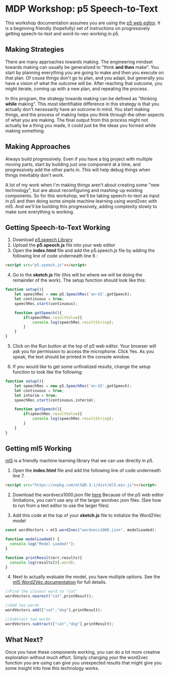 # MDP Workshop: p5 Speech-to-Text

This workshop documentation assumes you are using the [p5 web editor](https://editor.p5js.org/). It is a beginning friendly (hopefully) set of instructions on progressively getting speech-to-text and word-to-vec working in p5.

## Making Strategies
There are many approaches towards making. The engineering mindset towards making can usually be generalized to "think **and then** make". You start by planning everything you are going to make and then you execute on that plan. Of couse things don't go to plan, and you adapt, but generally you have a vision of what the outcome will be. After reaching that outcome, you might iterate, coming up with a new plan, and repeating the process.

In this program, the strategy towards making can be defined as "thinking **while** making". This most identifiable difference in this strategy is that you actually don't necessarily have an outcome in mind. You start making things, and the process of making helps you think through the other aspects of what you are making. The final output from this process might not actually be a thing you made, it could just be the ideas you formed while making something.

## Making Approaches
Always build progressively. Even if you have a big project with multiple moving parts, start by building just one component at a time, and progressively add the other parts in. This will help debug things when things inevitably don't work.

A lot of my work when I'm making things aren't about creating some "new technology", but are about reconfiguring and mashing-up existing components. So for this workshop, we'll be taking speech-to-text as input in p5 and then doing some simple machine learning using word2vec with ml5. And we'll be building this progressively, adding complexity slowly to make sure everything is working.

## Getting Speech-to-Text Working

1. Download [p5.speech Library](http://ability.nyu.edu/p5.js-speech/)
2. Upload the **p5.speech.js** file into your web editor
3. Open the **index.html** file and add the p5.speech.js file by adding the following line of code underneath line 6 :

```html
<script src="p5.speech.js"></script>

```

4. Go to the **sketch.js** file (this will be where we will be doing the remainder of the work). The setup function should look like this:

```javascript
function setup(){
    let speechRec = new p5.SpeechRec('en-US',gotSpeech);
    let continuous = true;
    speechRec.start(continuous);

    function gotSpeech(){
        if(speechRec.resultValue){
            console.log(speechRec.resultString);
        }
    }
}

```

5. Click on the Run button at the top of p5 web editor. Your browser will ask you for permission to access the microphone. Click Yes. As you speak, the text should be printed in the console window.

6. If you would like to get some unfinalized results, change the setup function to look like the following:

```javascript
function setup(){
    let speechRec = new p5.SpeechRec('en-US',gotSpeech);
    let continuous = true;
    let interim = true;
    speechRec.start(continuous,interim);

    function gotSpeech(){
        if(speechRec.resultValue){
            console.log(speechRec.resultString);
        }
    }
}

```

## Getting ml5 Working

[ml5](https://ml5js.org/) is a friendly machine learning library that we can use directly in p5.

1. Open the **index.html** file and add the following line of code underneath line 7.

```html
<script src="https://unpkg.com/ml5@0.3.1/dist/ml5.min.js"></script>
```
2. Download the wordvecs1000.json file [here](https://github.com/ml5js/ml5-examples/tree/master/p5js/Word2Vec/data) Because of the p5 web editor limitations, you can't use any of the larger wordvec json files. (See how to run from a text editor to use the larger files)

3. Add this code at the top of your **sketch.js** file to initialize the Word2Vec model

```javascript
const wordVectors = ml5.word2vec("wordvecs1000.json", modelLoaded);

function modelLoaded() {
  console.log("Model Loaded!");
}

function printResult(err,results){
  console.log(results[0].word);
}

```

4. Next to actually evaluate the model, you have multiple options. See the [ml5 Word2Vec documentation](https://ml5js.org/reference/api-Word2vec/) for full details.

```javascript
//Find the closest word to "cat"
wordVectors.nearest("cat",printResult);

//Add two words
wordVectors.add(["cat","dog"],printResult);

//Subtract two words
wordVectors.subtract(["cat","dog"],printResult);
```

## What Next?
Once you have these components working, you can do a lot more creative exploration without much effort. Simply changing your the word2vec function you are using can give you unexpected results that might give you some insight into how this technology works.
